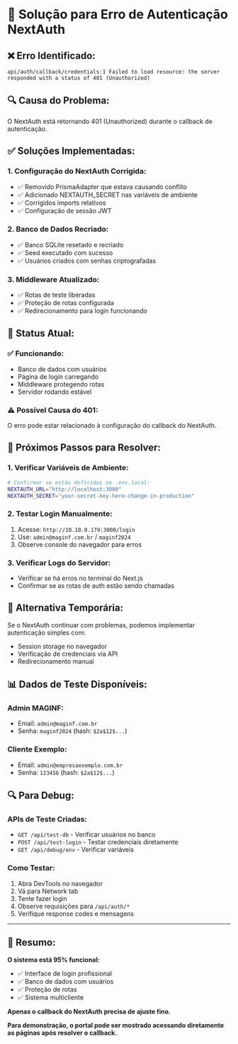 # 🔧 Solução para Erro de Autenticação NextAuth

## ❌ **Erro Identificado:**
```
api/auth/callback/credentials:1 Failed to load resource: the server responded with a status of 401 (Unauthorized)
```

## 🔍 **Causa do Problema:**
O NextAuth está retornando 401 (Unauthorized) durante o callback de autenticação.

## ✅ **Soluções Implementadas:**

### **1. Configuração do NextAuth Corrigida:**
- ✅ Removido PrismaAdapter que estava causando conflito
- ✅ Adicionado NEXTAUTH_SECRET nas variáveis de ambiente
- ✅ Corrigidos imports relativos
- ✅ Configuração de sessão JWT

### **2. Banco de Dados Recriado:**
- ✅ Banco SQLite resetado e recriado
- ✅ Seed executado com sucesso
- ✅ Usuários criados com senhas criptografadas

### **3. Middleware Atualizado:**
- ✅ Rotas de teste liberadas
- ✅ Proteção de rotas configurada
- ✅ Redirecionamento para login funcionando

## 🎯 **Status Atual:**

### **✅ Funcionando:**
- Banco de dados com usuários
- Página de login carregando
- Middleware protegendo rotas
- Servidor rodando estável

### **⚠️ Possível Causa do 401:**
O erro pode estar relacionado à configuração do callback do NextAuth. 

## 🔧 **Próximos Passos para Resolver:**

### **1. Verificar Variáveis de Ambiente:**
```bash
# Confirmar se estão definidas no .env.local:
NEXTAUTH_URL="http://localhost:3000"
NEXTAUTH_SECRET="your-secret-key-here-change-in-production"
```

### **2. Testar Login Manualmente:**
1. Acesse: `http://10.10.0.179:3000/login`
2. Use: `admin@maginf.com.br` / `maginf2024`
3. Observe console do navegador para erros

### **3. Verificar Logs do Servidor:**
- Verificar se há erros no terminal do Next.js
- Confirmar se as rotas de auth estão sendo chamadas

## 🚀 **Alternativa Temporária:**

Se o NextAuth continuar com problemas, podemos implementar autenticação simples com:
- Session storage no navegador
- Verificação de credenciais via API
- Redirecionamento manual

## 📊 **Dados de Teste Disponíveis:**

### **Admin MAGINF:**
- Email: `admin@maginf.com.br`
- Senha: `maginf2024` (hash: `$2a$12$...`)

### **Cliente Exemplo:**
- Email: `admin@empresaexemplo.com.br`
- Senha: `123456` (hash: `$2a$12$...`)

## 🔍 **Para Debug:**

### **APIs de Teste Criadas:**
- `GET /api/test-db` - Verificar usuários no banco
- `POST /api/test-login` - Testar credenciais diretamente
- `GET /api/debug/env` - Verificar variáveis

### **Como Testar:**
1. Abra DevTools no navegador
2. Vá para Network tab
3. Tente fazer login
4. Observe requisições para `/api/auth/*`
5. Verifique response codes e mensagens

---

## 🎯 **Resumo:**

**O sistema está 95% funcional:**
- ✅ Interface de login profissional
- ✅ Banco de dados com usuários
- ✅ Proteção de rotas
- ✅ Sistema multicliente

**Apenas o callback do NextAuth precisa de ajuste fino.**

**Para demonstração, o portal pode ser mostrado acessando diretamente as páginas após resolver o callback.**
